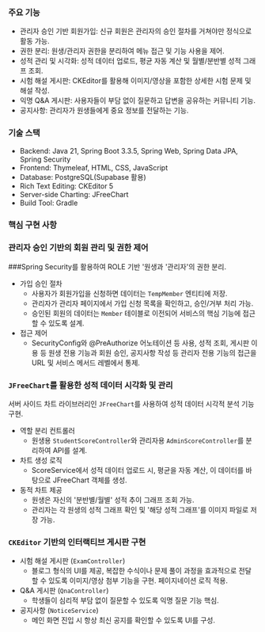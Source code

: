 ### 주요 기능
   * 관리자 승인 기반 회원가입: 신규 회원은 관리자의 승인 절차를 거쳐야만 정식으로 활동 가능.
   * 권한 분리: 원생/관리자 권한을 분리하여 메뉴 접근 및 기능 사용을 제어.
   * 성적 관리 및 시각화: 성적 데이터 업로드, 평균 자동 계산 및 월별/분반별 성적 그래프 조회.
   * 시험 해설 게시판: CKEditor를 활용해 이미지/영상을 포함한 상세한 시험 문제 및 해설 작성.
   * 익명 Q&A 게시판: 사용자들이 부담 없이 질문하고 답변을 공유하는 커뮤니티 기능.
   * 공지사항: 관리자가 원생들에게 중요 정보를 전달하는 기능.

### 기술 스택
   * Backend: Java 21, Spring Boot 3.3.5, Spring Web, Spring Data JPA, Spring Security
   * Frontend: Thymeleaf, HTML, CSS, JavaScript
   * Database: PostgreSQL(Supabase 활용)
   * Rich Text Editing: CKEditor 5
   * Server-side Charting: JFreeChart
   * Build Tool: Gradle

### 핵심 구현 사항

### 관리자 승인 기반의 회원 관리 및 권한 제어
  ###Spring Security를 활용하여 ROLE 기반 '원생과 '관리자'의 권한 분리.
   * 가입 승인 절차
     * 사용자가 회원가입을 신청하면 데이터는 `TempMember` 엔티티에 저장.
     * 관리자가 관리자 페이지에서 가입 신청 목록을 확인하고, 승인/거부 처리 가능.
     * 승인된 회원의 데이터는 `Member` 테이블로 이전되어 서비스의 핵심 기능에 접근할 수 있도록 설계.
   * 접근 제어
     * SecurityConfig와 @PreAuthorize 어노테이션 등 사용, 성적 조회, 게시판 이용 등 원생 전용
       기능과 회원 승인, 공지사항 작성 등 관리자 전용 기능의 접근을 URL 및 서비스 메서드 레벨에서 통제.


 ### `JFreeChart`를 활용한 성적 데이터 시각화 및 관리
  서버 사이드 차트 라이브러리인 `JFreeChart`를 사용하여 성적 데이터 시각적 분석 기능 구현.
   * 역할 분리 컨트롤러
     * 원생용 `StudentScoreController`와 관리자용 `AdminScoreController`를 분리하여 API를 설계.
   * 차트 생성 로직
     * ScoreService에서 성적 데이터 업로드 시, 평균을 자동 계산, 이 데이터를 바탕으로 JFreeChart 객체를 생성.
   * 동적 차트 제공
     * 원생은 자신의 '분반별/월별' 성적 추이 그래프 조회 가능.
     * 관리자는 각 원생의 성적 그래프 확인 및 '해당 성적 그래프'를 이미지 파일로 저장 가능.


  ### `CKEditor` 기반의 인터랙티브 게시판 구현
   * 시험 해설 게시판 (`ExamController`)
     * 블로그 형식의 UI를 제공, 복잡한 수식이나 문제 풀이 과정을 효과적으로 전달할 수 있도록 이미지/영상 첨부 기능을 구현.
       페이지네이션 로직 적용.
   * Q&A 게시판 (`QnaController`)
     * 학생들이 심리적 부담 없이 질문할 수 있도록 익명 질문 기능 핵심.
   * 공지사항 (`NoticeService`)
      * 메인 화면 진입 시 항상 최신 공지를 확인할 수 있도록 UI를 구성.
